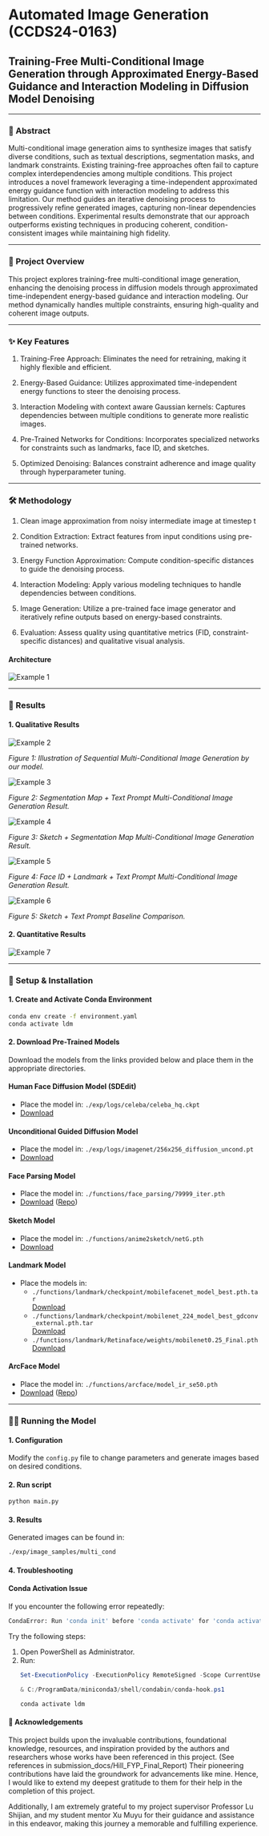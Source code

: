 # Automated Image Generation (CCDS24-0163) 
## Training-Free Multi-Conditional Image Generation through Approximated Energy-Based Guidance and Interaction Modeling in Diffusion Model Denoising

---

### 📜 Abstract

Multi-conditional image generation aims to synthesize images that satisfy diverse conditions, such as textual descriptions, segmentation masks, and landmark constraints. Existing training-free approaches often fail to capture complex interdependencies among multiple conditions. This project introduces a novel framework leveraging a time-independent approximated energy guidance function with interaction modeling to address this limitation. Our method guides an iterative denoising process to progressively refine generated images, capturing non-linear dependencies between conditions. Experimental results demonstrate that our approach outperforms existing techniques in producing coherent, condition-consistent images while maintaining high fidelity.

---

### 📌 Project Overview

This project explores training-free multi-conditional image generation, enhancing the denoising process in diffusion models through approximated time-independent energy-based guidance and interaction modeling. Our method dynamically handles multiple constraints, ensuring high-quality and coherent image outputs.

---

### ✨ Key Features

1. Training-Free Approach: Eliminates the need for retraining, making it highly flexible and efficient.

2. Energy-Based Guidance: Utilizes approximated time-independent energy functions to steer the denoising process.

3. Interaction Modeling with context aware Gaussian kernels: Captures dependencies between multiple conditions to generate more realistic images.

4. Pre-Trained Networks for Conditions: Incorporates specialized networks for constraints such as landmarks, face ID, and sketches.

5. Optimized Denoising: Balances constraint adherence and image quality through hyperparameter tuning.

---

### 🛠️ Methodology

1. Clean image approximation from noisy intermediate image at timestep t

2. Condition Extraction: Extract features from input conditions using pre-trained networks.

3. Energy Function Approximation: Compute condition-specific distances to guide the denoising process.

4. Interaction Modeling: Apply various modeling techniques to handle dependencies between conditions.

5. Image Generation: Utilize a pre-trained face image generator and iteratively refine outputs based on energy-based constraints.

6. Evaluation: Assess quality using quantitative metrics (FID, constraint-specific distances) and qualitative visual analysis.

#### Architecture
![Example 1](submission_docs/pics/architecture.png)

--- 

### 📸 Results

#### 1. Qualitative Results

![Example 2](submission_docs/pics/qual1.png)

*Figure 1: Illustration of Sequential Multi-Conditional Image Generation by our model.*

![Example 3](submission_docs/pics/qual2.png)

*Figure 2: Segmentation Map + Text Prompt Multi-Conditional Image Generation Result.*

![Example 4](submission_docs/pics/qual3.png)

*Figure 3: Sketch + Segmentation Map Multi-Conditional Image Generation Result.*

![Example 5](submission_docs/pics/qual4.png)

*Figure 4: Face ID + Landmark + Text Prompt Multi-Conditional Image Generation Result.*

![Example 6](submission_docs/pics/qual5.png)

*Figure 5: Sketch + Text Prompt Baseline Comparison.*

#### 2. Quantitative Results

![Example 7](submission_docs/pics/quant1.png)

---

### 🚀 Setup & Installation


#### 1. Create and Activate Conda Environment
```bash
conda env create -f environment.yaml
conda activate ldm
```

#### 2. Download Pre-Trained Models
Download the models from the links provided below and place them in the appropriate directories.
#### Human Face Diffusion Model (SDEdit)
- Place the model in: `./exp/logs/celeba/celeba_hq.ckpt`
- [Download](https://huggingface.co/gwang-kim/DiffusionCLIP-CelebA_HQ/tree/main)

#### Unconditional Guided Diffusion Model
- Place the model in: `./exp/logs/imagenet/256x256_diffusion_uncond.pt`
- [Download](https://github.com/openai/guided-diffusion)

#### Face Parsing Model
- Place the model in: `./functions/face_parsing/79999_iter.pth`
- [Download](https://drive.google.com/file/d/154JgKpzCPW82qINcVieuPH3fZ2e0P812/view) ([Repo](https://github.com/zllrunning/face-parsing.PyTorch))

#### Sketch Model
- Place the model in: `./functions/anime2sketch/netG.pth`
- [Download](https://drive.google.com/drive/folders/1Srf-WYUixK0wiUddc9y3pNKHHno5PN6R)

#### Landmark Model
- Place the models in:
  - `./functions/landmark/checkpoint/mobilefacenet_model_best.pth.tar`  
    [Download](https://github.com/cunjian/pytorch_face_landmark/blob/master/checkpoint/mobilefacenet_model_best.pth.tar)
  - `./functions/landmark/checkpoint/mobilenet_224_model_best_gdconv_external.pth.tar`  
    [Download](https://drive.google.com/file/d/1Le5UdpMkKOTRr1sTp4lwkw8263sbgdSe/view)
  - `./functions/landmark/Retinaface/weights/mobilenet0.25_Final.pth`  
    [Download](https://github.com/cunjian/pytorch_face_landmark/tree/master/Retinaface/weights)

#### ArcFace Model
- Place the model in: `./functions/arcface/model_ir_se50.pth`
- [Download](https://onedrive.live.com/?authkey=%21AOw5TZL8cWlj10I&cid=CEC0E1F8F0542A13&id=CEC0E1F8F0542A13%21835&parId=root&action=locate) ([Repo](https://github.com/paul-pias/Face-Recognition?tab=readme-ov-file))

---

### 🏃‍♂️ Running the Model

#### 1. Configuration
Modify the `config.py` file to change parameters and generate images based on desired conditions.

#### 2. Run script
```bash
python main.py
```

#### 3. Results
Generated images can be found in:
```bash
./exp/image_samples/multi_cond
```

#### 4. Troubleshooting

#### Conda Activation Issue
If you encounter the following error repeatedly:
```bash
CondaError: Run 'conda init' before 'conda activate' for 'conda activate ldm'
```
Try the following steps:
1. Open PowerShell as Administrator.
2. Run:
   ```powershell
   Set-ExecutionPolicy -ExecutionPolicy RemoteSigned -Scope CurrentUser

   & C:/ProgramData/miniconda3/shell/condabin/conda-hook.ps1

   conda activate ldm
   ```


#### 🙏 Acknowledgements

This project builds upon the invaluable contributions, foundational knowledge, resources, and inspiration provided by the authors and researchers whose works have been referenced in this project. (See references in submission_docs/Hill_FYP_Final_Report)
Their pioneering contributions have laid the groundwork for advancements like mine. Hence, I would like to extend my deepest gratitude to them for their help in the completion of this project. 

Additionally, I am extremely grateful to my project supervisor Professor Lu Shijian, and my student mentor Xu Muyu for their guidance and assistance in this endeavor, making this journey a memorable and fulfilling experience. 
